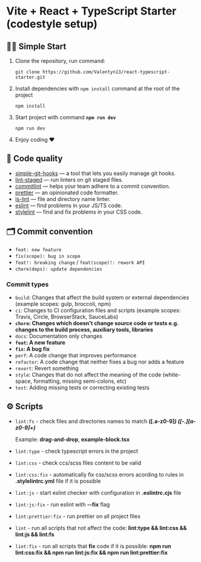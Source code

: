 # Vite + React + TypeScript Starter (codestyle setup)

## 🏃‍♂️ Simple Start

1. Clone the repository, run command:

    ```
    git clone https://github.com/Valentyn13/react-typescript-starter.git
    ```

2. Install dependencies with `npm install` command at the root of the project

    ```
    npm install
    ```

3. Start project with command **`npm run dev`**

    ```
    npm run dev
    ```

4. Enjoy coding ❤️

## 🥊 Code quality

-   [simple-git-hooks](https://www.npmjs.com/package/simple-git-hooks) — a tool that lets you easily manage git hooks.
-   [lint-staged](https://www.npmjs.com/package/lint-staged) — run linters on git staged files.
-   [commitlint](https://commitlint.js.org/) — helps your team adhere to a commit convention.
-   [prettier](https://prettier.io/) — an opinionated code formatter.
-   [ls-lint](https://ls-lint.org/) — file and directory name linter.
-   [eslint](https://eslint.org/) — find problems in your JS/TS code.
-   [stylelint](https://stylelint.io/) — find and fix problems in your CSS code.

## 🗂 Commit convention

-   `feat: new feature`
-   `fix(scope): bug in scope`
-   `feat!: breaking change` / `feat(scope)!: rework API`
-   `chore(deps): update dependencies`

### Commit types

-   `build`: Changes that affect the build system or external dependencies (example scopes: gulp, broccoli, npm)
-   `ci`: Changes to CI configuration files and scripts (example scopes: Travis, Circle, BrowserStack, SauceLabs)
-   **`chore`: Changes which doesn't change source code or tests e.g. changes to the build process, auxiliary tools, libraries**
-   `docs`: Documentation only changes
-   **`feat`: A new feature**
-   **`fix`: A bug fix**
-   `perf`: A code change that improves performance
-   `refactor`: A code change that neither fixes a bug nor adds a feature
-   `revert`: Revert something
-   `style`: Changes that do not affect the meaning of the code (white-space, formatting, missing semi-colons, etc)
-   `test`: Adding missing tests or correcting existing tests

## ⚙️ Scripts

-   `lint:fs` - check files and directories names to match **([.a-z0-9]_) ([-.][a-z0-9]+)_**

    Example: **drag-and-drop**, **example-block.tsx**

-   `lint:type` - check typescript errors in the project

-   `lint:css` - check ccs/scss files content to be valid

-   `lint:css:fix` - automatically fix css/scss errors acording to rules in **.stylelintrc.yml** file if it is possible

-   `lint:js` - start eslint checker with configuration in **.eslintrc.cjs** file

-   `lint:js:fix` - run eslint with **--fix** flag

-   `lint:prettier:fix` - run prettier on all project files

-   `lint` - run all scripts that not affect the code: **lint:type && lint:css && lint:js && lint:fs**

-   `lint:fix` - run all scripts that **fix** code if it is possible: **npm run lint:css:fix && npm run lint:js:fix && npm run lint:prettier:fix**
